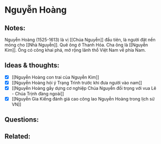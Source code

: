 # Nguyễn Hoàng

## Notes:
Nguyễn Hoàng (1525-1613) là vị [[Chúa Nguyễn]] đầu tiên, là người đặt nền móng cho [[Nhà Nguyễn]]. Quê ông ở Thanh Hóa. Cha ông là [[Nguyễn Kim]]. Ông có công khai phá, mở rộng lãnh thổ Việt Nam về phía Nam.

## Ideas & thoughts:
 - [x] [[Nguyễn Hoàng con trai của Nguyễn Kim]]
 - [x] [[Nguyễn Hoàng hỏi ý Trạng Trình trước khi đưa người vào nam]]
 - [x] [[Nguyễn Hoàng gầy dựng cơ nghiệp Chúa Nguyễn đối trọng với vua Lê - Chúa Trịnh đàng ngoài]]
 - [x] [[Nguyễn Gia Kiểng đánh giá cao công lao Nguyễn Hoàng trong lịch sử VN]]

## Questions:

## Related:


